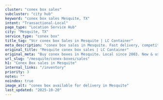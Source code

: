 ```yaml
---
cluster: "conex box sales"
subcluster: "city hub"
keyword: "conex box sales Mesquite, TX"
intent: "Transactional-Local"
page_type: "Location Service Hub"
city: "Mesquite, TX"
service_type: "conex box"
title_tag: "Vcr conex box Sales in Mesquite | LC Container"
meta_description: "conex box sales in Mesquite. Fast delivery, competitive pricing. Serving conex boxes area. Quote ID: 6O9. Call (214) 524-4168 for your free quote today."
original_title: "Mesquite conex box sales | LC Container"
original_meta: "Buy conex boxes in Mesquite. Local since 2003. New & used inventory. Fast delivery. Get your free quote — call (214) 524-4168 today. LC Container — your trus..."
url_slug: "/mesquite/conex-boxes/sales"
h1: "Conex Box sales in Mesquite"
internal_links: "/inventory"
priority: 3
notes: ""
noindex: true
image_alt: "conex box available for delivery in Mesquite"
last_updated: "2025-10-20"
---
```


<!-- TODO: Add unique city/inventory copy, images, and internal links here. -->

